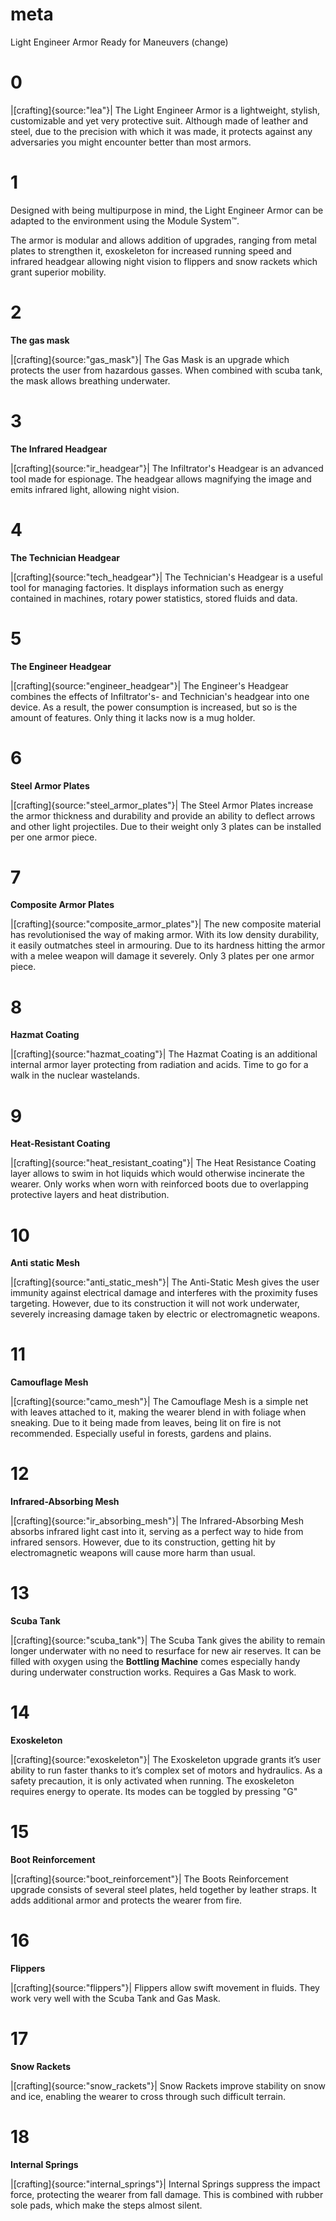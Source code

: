 # meta
Light Engineer Armor
Ready for Maneuvers (change)

# 0
|[crafting]{source:"lea"}|
The Light Engineer Armor is a lightweight, stylish, customizable and yet very protective suit. 
Although made of leather and steel, due to the precision with which it was made, it protects against any adversaries you might encounter better than most armors. 


# 1
Designed with being multipurpose in mind, the Light Engineer Armor can be adapted to the environment using the Module System™. 

The armor is modular and allows addition of upgrades, ranging from metal plates to strengthen it, exoskeleton for increased running speed and infrared headgear allowing night vision to flippers and snow rackets which grant superior mobility.

# 2
**The gas mask**

|[crafting]{source:"gas_mask"}|
The Gas Mask is an upgrade which protects the user from hazardous gasses. When combined with scuba tank, the mask allows breathing underwater.

# 3
**The Infrared Headgear**

|[crafting]{source:"ir_headgear"}|
The Infiltrator's Headgear is an advanced tool made for espionage. 
The headgear allows magnifying the image and emits infrared light, allowing night vision. 


# 4
**The Technician Headgear**

|[crafting]{source:"tech_headgear"}|
The Technician's Headgear is a useful tool for managing factories. 
It displays information such as energy contained in machines, rotary power statistics, stored fluids and data. 


# 5 
**The Engineer Headgear**

|[crafting]{source:"engineer_headgear"}|
The Engineer's Headgear combines the effects of Infiltrator's- and Technician's headgear into one device. 
As a result, the power consumption is increased, but so is the amount of features. Only thing it lacks now is a mug holder.

# 6
**Steel Armor Plates**

|[crafting]{source:"steel_armor_plates"}|
The Steel Armor Plates increase the armor thickness and durability and provide an ability to deflect arrows and other light projectiles. 
Due to their weight only 3 plates can be installed per one armor piece.

# 7
**Composite Armor Plates**

|[crafting]{source:"composite_armor_plates"}|
The new composite material has revolutionised the way of making armor. With its low density durability, it easily outmatches steel in armouring.
Due to its hardness hitting the armor with a melee weapon will damage it severely. Only 3 plates per one armor piece.

# 8
**Hazmat Coating**

|[crafting]{source:"hazmat_coating"}|
The Hazmat Coating is an additional internal armor layer protecting from radiation and acids. Time to go for a walk in the nuclear wastelands.

# 9 
**Heat-Resistant Coating**

|[crafting]{source:"heat_resistant_coating"}|
The Heat Resistance Coating layer allows to swim in hot liquids which would otherwise incinerate the wearer. 
Only works when worn with reinforced boots due to overlapping protective layers and heat distribution.

# 10
**Anti static Mesh**

|[crafting]{source:"anti_static_mesh"}|
The Anti-Static Mesh gives the user immunity against electrical damage and interferes with the proximity fuses targeting. 
However, due to its construction it will not work underwater, severely increasing damage taken by electric or electromagnetic weapons.

# 11
**Camouflage Mesh**

|[crafting]{source:"camo_mesh"}|
The Camouflage Mesh is a simple net with leaves attached to it, making the wearer blend in with foliage when sneaking. 
Due to it being made from leaves, being lit on fire is not recommended. Especially useful in forests, gardens and plains.

# 12
**Infrared-Absorbing Mesh**

|[crafting]{source:"ir_absorbing_mesh"}|
The Infrared-Absorbing Mesh absorbs infrared light cast into it, serving as a perfect way to hide from infrared sensors.
However, due to its construction, getting hit by electromagnetic weapons will cause more harm than usual.

# 13
**Scuba Tank**

|[crafting]{source:"scuba_tank"}|
The Scuba Tank gives the ability to remain longer underwater with no need to resurface for new air reserves. 
It can be filled with oxygen using the **Bottling Machine** comes especially handy during underwater construction works. Requires a Gas Mask to work.

# 14
**Exoskeleton**

|[crafting]{source:"exoskeleton"}|
The Exoskeleton upgrade grants it’s user ability to run faster thanks to it’s complex set of motors and hydraulics. 
As a safety precaution, it is only activated when running. The exoskeleton requires energy to operate. Its modes can be toggled by pressing "G"

# 15
**Boot Reinforcement**

|[crafting]{source:"boot_reinforcement"}|
The Boots Reinforcement upgrade consists of several steel plates, held together by leather straps. It adds additional armor and protects the wearer from fire.

# 16
**Flippers**

|[crafting]{source:"flippers"}|
Flippers allow swift movement in fluids. They work very well with the Scuba Tank and Gas Mask.

# 17
**Snow Rackets**

|[crafting]{source:"snow_rackets"}|
Snow Rackets improve stability on snow and ice, enabling the wearer to cross through such difficult terrain.

# 18
**Internal Springs**

|[crafting]{source:"internal_springs"}|
Internal Springs suppress the impact force, protecting the wearer from fall damage. This is combined with rubber sole pads, which make the steps almost silent.